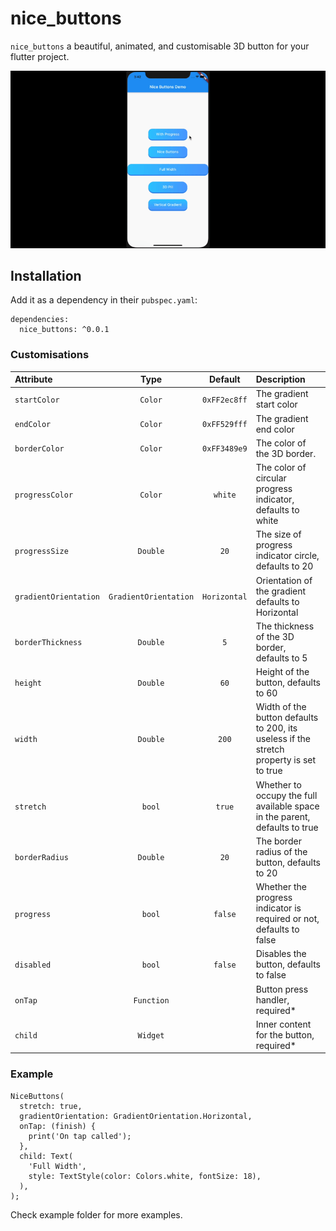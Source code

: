 # nice_buttons
`nice_buttons` a beautiful, animated, and customisable 3D button for your flutter project.

![Sample Image](./example/nice_buttons.gif)

## Installation
Add it as a dependency in their `pubspec.yaml`:
```
dependencies:
  nice_buttons: ^0.0.1
```

### Customisations

| Attribute |    Type    |  Default  | Description  |
| :-------- | :--------: | :-------: | :-------------------------------------------------------------------|
| `startColor` |  `Color`  | `0xFF2ec8ff` | The gradient start color |
| `endColor` |  `Color`  | `0xFF529fff` | The gradient end color |
| `borderColor` |  `Color`  | `0xFF3489e9` | The color of the 3D border. |
| `progressColor` |  `Color`  | `white` | The color of circular progress indicator, defaults to white |
| `progressSize` |  `Double`  | `20` | The size of progress indicator circle, defaults to 20 |
| `gradientOrientation` |  `GradientOrientation`  | `Horizontal` | Orientation of the gradient defaults to Horizontal |
| `borderThickness` |  `Double`  | `5` | The thickness of the 3D border, defaults to 5 |
| `height` |  `Double`  | `60` | Height of the button, defaults to 60 |
| `width` |  `Double`  | `200` | Width of the button defaults to 200, its useless if the stretch property is set to true |
| `stretch` |  `bool`  | `true` | Whether to occupy the full available space in the parent, defaults to true |
| `borderRadius` |  `Double`  | `20` | The border radius of the button, defaults to 20 |
| `progress` |  `bool`  | `false` | Whether the progress indicator is required or not, defaults to false |
| `disabled` |  `bool`  | `false` | Disables the button, defaults to false |
| `onTap` |  `Function`  |  | Button press handler, required* |
| `child` |  `Widget`  |  | Inner content for the button, required* |

### Example

```
NiceButtons(
  stretch: true,
  gradientOrientation: GradientOrientation.Horizontal,
  onTap: (finish) {
    print('On tap called');
  },
  child: Text(
    'Full Width',
    style: TextStyle(color: Colors.white, fontSize: 18),
  ),
);
```
Check example folder for more examples.
